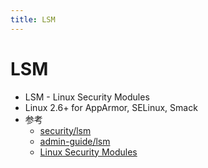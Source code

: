 ```yaml
---
title: LSM
---
```


# LSM

- LSM - Linux Security Modules
- Linux 2.6+ for AppArmor, SELinux, Smack
- 参考
  - [security/lsm](https://www.kernel.org/doc/html/latest/security/lsm.html)
  - [admin-guide/lsm](https://www.kernel.org/doc/html/latest/admin-guide/LSM/index.html)
  - [Linux Security Modules](https://en.wikipedia.org/wiki/Linux_Security_Modules)
